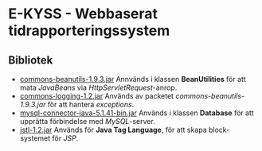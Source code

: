 # E-KYSS - Webbaserat tidrapporteringssystem

## Bibliotek
* [commons-beanutils-1.9.3.jar](http://commons.apache.org/proper/commons-beanutils/download_beanutils.cgi) Annvänds i klassen __BeanUtilities__ för att mata _JavaBeans_ via _HttpServletRequest_-anrop.
* [commons-logging-1.2.jar](https://commons.apache.org/proper/commons-logging/download_logging.cgi) Används av packetet _commons-beanutils-1.9.3.jar_ för att hantera _exceptions_.
* [mysql-connector-java-5.1.41-bin.jar](https://dev.mysql.com/downloads/connector/j/) Används i klassen __Database__ för att upprätta förbindelse med _MySQL_-server.
* [jstl-1.2.jar](https://jstl.java.net/) Används för __Java Tag Language__, för att skapa block-systemet för _JSP_.
